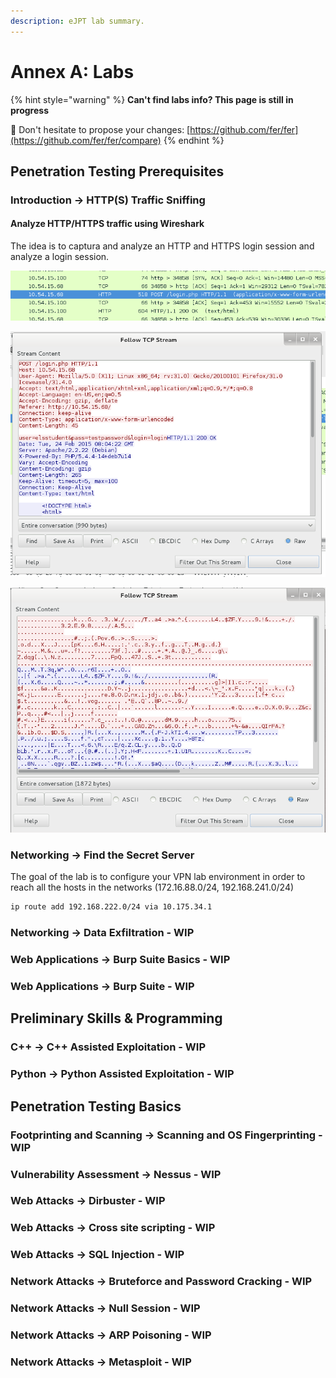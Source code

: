 ```yaml
---
description: eJPT lab summary.
---
```


# Annex A: Labs

{% hint style="warning" %}
**Can't find labs info? This page is still in progress**

💟 Don't hesitate to propose your changes: [https://github.com/fer/fer](https://github.com/fer/fer/compare)
{% endhint %}

## **Penetration Testing Prerequisites**

### **Introduction** → **HTTP\(S\) Traffic Sniffing**

#### **Analyze HTTP/HTTPS traffic using Wireshark**

The idea is to captura and analyze an HTTP and HTTPS login session and analyze a login session.

![Find Post HTTP packet and right click to select &apos;Follow TCP Stream&apos;](../.gitbook/assets/image%20%2828%29.png)

![HTTP followed TCP stream](../.gitbook/assets/image%20%2829%29.png)

![HTTPS followed TCP stream](../.gitbook/assets/image%20%2827%29.png)

### Networking → Find the Secret Server

The goal of the lab is to configure your VPN lab environment in order to reach all the hosts in the networks \(172.16.88.0/24, 192.168.241.0/24\)

```bash
ip route add 192.168.222.0/24 via 10.175.34.1
```

###  Networking → Data Exfiltration - WIP

### Web Applications → Burp Suite Basics - WIP 

### Web Applications → Burp Suite - WIP 

## Preliminary Skills & Programming

### C++ → C++ Assisted Exploitation - WIP

### Python → Python Assisted Exploitation - WIP

## Penetration Testing Basics

### Footprinting and Scanning → Scanning and OS Fingerprinting - WIP

### Vulnerability Assessment → Nessus - WIP

### Web Attacks → Dirbuster - WIP

### Web Attacks → Cross site scripting - WIP

### Web Attacks → SQL Injection - WIP

### Network Attacks → Bruteforce and Password Cracking - WIP

### Network Attacks → Null Session - WIP

### Network Attacks → ARP Poisoning - WIP

### Network Attacks →  Metasploit - WIP















#### 


